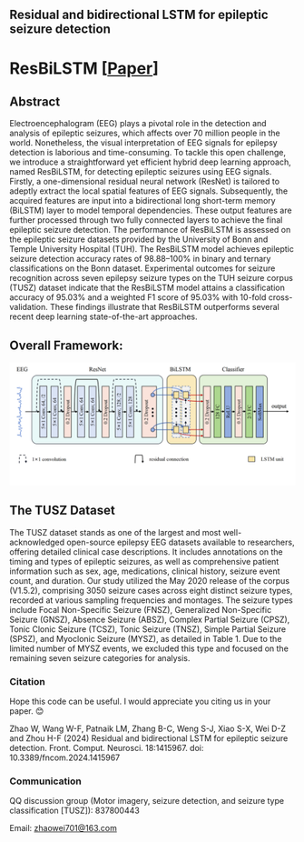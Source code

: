 ## Residual and bidirectional LSTM for epileptic seizure detection
# ResBiLSTM [[Paper](https://www.frontiersin.org/journals/computational-neuroscience/articles/10.3389/fncom.2024.1415967/full)]

## Abstract
Electroencephalogram (EEG) plays a pivotal role in the detection and analysis of epileptic seizures, which affects over 70 million people in the world. Nonetheless, the visual interpretation of EEG signals for epilepsy detection is laborious and time-consuming. To tackle this open challenge, we introduce a straightforward yet efficient hybrid deep learning approach, named ResBiLSTM, for detecting epileptic seizures using EEG signals. Firstly, a one-dimensional residual neural network (ResNet) is tailored to adeptly extract the local spatial features of EEG signals. Subsequently, the acquired features are input into a bidirectional long short-term memory (BiLSTM) layer to model temporal dependencies. These output features are further processed through two fully connected layers to achieve the final epileptic seizure detection. The performance of ResBiLSTM is assessed on the epileptic seizure datasets provided by the University of Bonn and Temple University Hospital (TUH). The ResBiLSTM model achieves epileptic seizure detection accuracy rates of 98.88–100% in binary and ternary classifications on the Bonn dataset. Experimental outcomes for seizure recognition across seven epilepsy seizure types on the TUH seizure corpus (TUSZ) dataset indicate that the ResBiLSTM model attains a classification accuracy of 95.03% and a weighted F1 score of 95.03% with 10-fold cross-validation. These findings illustrate that ResBiLSTM outperforms several recent deep learning state-of-the-art approaches.

## Overall Framework:
![architecture of ResBiLSTM](https://raw.githubusercontent.com/snailpt/ResBiLSTM/main/architecture.png)

## The TUSZ Dataset
The TUSZ dataset stands as one of the largest and most well-acknowledged open-source epilepsy EEG datasets available to researchers, offering detailed clinical case descriptions. It includes annotations on the timing and types of epileptic seizures, as well as comprehensive patient information such as sex, age, medications, clinical history, seizure event count, and duration. Our study utilized the May 2020 release of the corpus (V1.5.2), comprising 3050 seizure cases across eight distinct seizure types, recorded at various sampling frequencies and montages. The seizure types include Focal Non-Specific Seizure (FNSZ), Generalized Non-Specific Seizure (GNSZ), Absence Seizure (ABSZ), Complex Partial Seizure (CPSZ), Tonic Clonic Seizure (TCSZ), Tonic Seizure (TNSZ), Simple Partial Seizure (SPSZ), and Myoclonic Seizure (MYSZ), as detailed in Table 1. Due to the limited number of MYSZ events, we excluded this type and focused on the remaining seven seizure categories for analysis. 



### Citation
Hope this code can be useful. I would appreciate you citing us in your paper. 😊

Zhao W, Wang W-F, Patnaik LM, Zhang B-C, Weng S-J, Xiao S-X, Wei D-Z and Zhou H-F (2024) Residual and bidirectional LSTM for epileptic seizure detection. Front. Comput. Neurosci. 18:1415967. doi: 10.3389/fncom.2024.1415967

### Communication
QQ discussion group (Motor imagery, seizure detection, and seizure type classification [TUSZ]): 837800443

Email: zhaowei701@163.com
